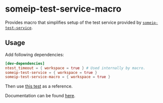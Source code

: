 # someip-test-service-macro

Provides macro that simplifies setup of the test service provided by [`someip-test-service`](../someip-test-service/).

## Usage

Add following dependencies:

```toml
[dev-dependencies]
ntest_timeout = { workspace = true } # Used internally by macro.
someip-test-service = { workspace = true }
someip-test-service-macro = { workspace = true }
```

Then use [this test](./tests/smoke_test.rs) as a reference.

Documentation can be found [here](./src/lib.rs).
